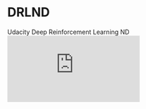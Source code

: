 # DRLND
Udacity Deep Reinforcement Learning ND
![DRLNDCert](https://github.com/gimaik/DRLND/blob/master/DRLND.pdf)
